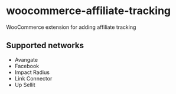 # woocommerce-affiliate-tracking
WooCommerce extension for adding affiliate tracking

## Supported networks

- Avangate
- Facebook
- Impact Radius
- Link Connector
- Up Sellit
